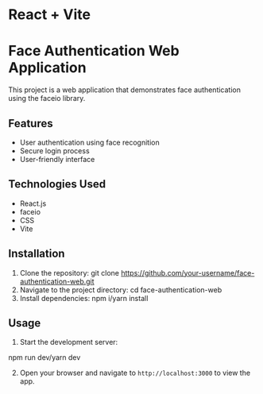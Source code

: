 # React + Vite
# Face Authentication Web Application

This project is a web application that demonstrates face authentication using the faceio library.

## Features

- User authentication using face recognition
- Secure login process
- User-friendly interface

## Technologies Used

- React.js
- faceio
- CSS
- Vite

## Installation

1. Clone the repository: git clone https://github.com/your-username/face-authentication-web.git
2. Navigate to the project directory: cd face-authentication-web
3. Install dependencies: npm i/yarn install


## Usage

1. Start the development server:

npm run dev/yarn dev


2. Open your browser and navigate to `http://localhost:3000` to view the app.



